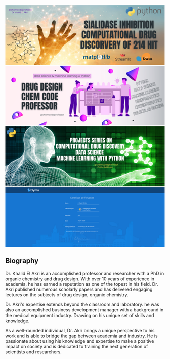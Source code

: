 ![alt text](sialidase.png)
![alt text](@chemcodeprofessor2.png)
![alt text](python_projects.png)
![alt text](dyma1.png)
## Biography
Dr. Khalid El Akri is an accomplished professor and researcher with a PhD in organic chemistry and drug design. With over 10 years of experience in academia, he has earned a reputation as one of the topest in his field. Dr. Akri published numerous scholarly papers and has delivered engaging lectures on the subjects of drug design, organic chemistry.

Dr. Akri's expertise extends beyond the classroom and laboratory. he was also an accomplished business development manager with a background in the medical equipment industry. Drawing on his unique set of skills and knowledge. 

As a well-rounded individual, Dr. Akri brings a unique perspective to his work and is able to bridge the gap between academia and industry. He is passionate about using his knowledge and expertise to make a positive impact on society and is dedicated to training the next generation of scientists and researchers.

<!--
**chemcodeprofessor/chemcodeprofessor** is a ✨ _special_ ✨ repository because its `README.md` (this file) appears on your GitHub profile.

Here are some ideas to get you started:

- 🔭 I’m currently working on ...
- 🌱 I’m currently learning ...
- 👯 I’m looking to collaborate on ...
- 🤔 I’m looking for help with ...
- 💬 Ask me about ...
- 📫 How to reach me: ...
- 😄 Pronouns: ...
- ⚡ Fun fact: ...
-->
